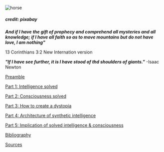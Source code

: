![horse](https://pebreo.github.io/IMG_9387.jpeg)
##### credit: pixabay


***And if I have the gift of prophecy and comprehend all mysteries and all knowledge; if I have all faith so as to move mountains but do not have love, I am nothing"***


13 Corinthians 3:2
New Internation version

***"If I have see  further, it is I have stood of thd shoulders of giants."*** -Isaac Newton

[Preamble](https://pebreo.github.io/begin/Preamble-Science-and-Personal-experience.html)


[Part 1: Intelligence solved](https://pebreo.github.io/begin/Part1-intelligence-solved.html)


[Part 2: Consciousness solved](https://pebreo.github.io/begin/Part2-consciousness-solved.html)


[Part 3: How to create a dystopia](https://pebreo.github.io/begin/Part3-howto-create-a-dystopia.html)


[Part 4: Architecture of synthetic intelligence](https://pebreo.github.io/begin/Part4-architecture-of-synthetic-intelligence.html)


[Part 5: Implication of solved intelligence & consciousness](https://pebreo.github.io/begin/Part5-implications-of-solved-intelligence.html)

[Bibliography](https://pebreo.github.io/bibliography.html)

[Sources](https://pebreo.github.io/begin/sources.html)
